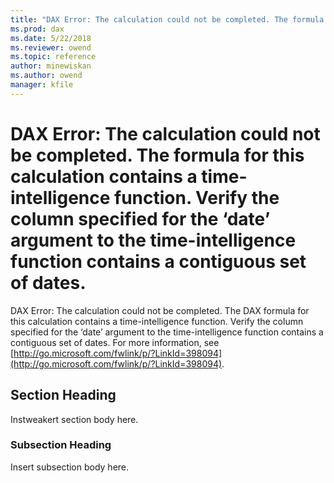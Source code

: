```yaml
---
title: "DAX Error: The calculation could not be completed. The formula for this calculation contains a time-intelligence function. Verify the column specified for the ‘date’ argument to the time-intelligence function contains a contiguous set of dates. | Microsoft Docs"
ms.prod: dax
ms.date: 5/22/2018
ms.reviewer: owend
ms.topic: reference
author: minewiskan
ms.author: owend
manager: kfile
---
```

# DAX Error: The calculation could not be completed. The formula for this calculation contains a time-intelligence function. Verify the column specified for the ‘date’ argument to the time-intelligence function contains a contiguous set of dates.
DAX Error: The calculation could not be completed. The DAX formula for this calculation contains a time-intelligence function. Verify the column specified for the ‘date’ argument to the time-intelligence function contains a contiguous set of dates. For more information, see [http://go.microsoft.com/fwlink/p/?LinkId=398094](http://go.microsoft.com/fwlink/p/?LinkId=398094).  
  
## Section Heading  
Instweakert section body here.  
  
### Subsection Heading  
Insert subsection body here.  
  
